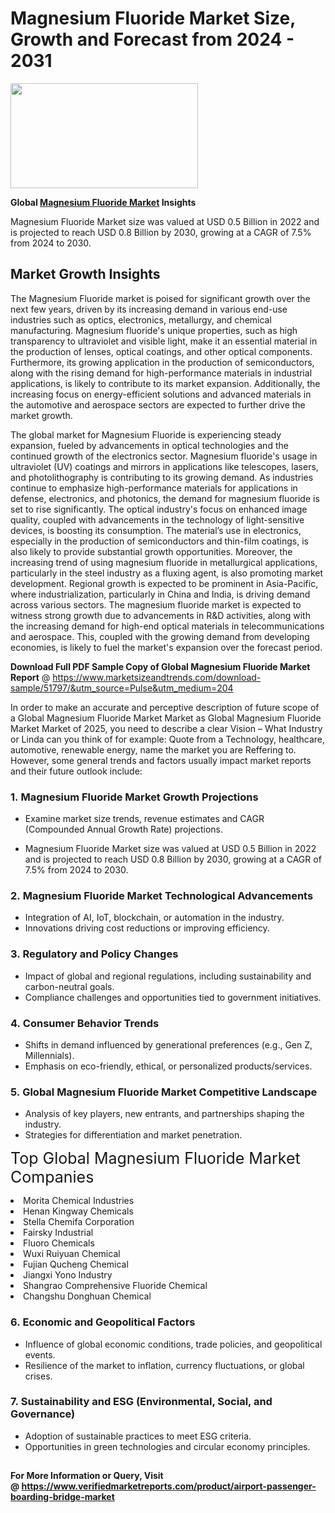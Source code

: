 <H1>Magnesium Fluoride Market Size, Growth and Forecast from 2024 - 2031</H1><img class="aligncenter size-medium wp-image-584254" src="https://thirdeyenews.in/wp-content/uploads/2024/09/Global-Market-Research-300x168.jpeg" alt="" width="300" height="168" /><p><strong>Global&nbsp;<a href="https://www.marketsizeandtrends.com/download-sample/51797/&amp;utm_source=Pulse&amp;utm_medium=204">Magnesium Fluoride Market</a> Insights</strong></p><p>Magnesium Fluoride Market size was valued at USD 0.5 Billion in 2022 and is projected to reach USD 0.8 Billion by 2030, growing at a CAGR of 7.5% from 2024 to 2030.</p><p><h2>Market Growth Insights</h2> <p>The Magnesium Fluoride market is poised for significant growth over the next few years, driven by its increasing demand in various end-use industries such as optics, electronics, metallurgy, and chemical manufacturing. Magnesium fluoride's unique properties, such as high transparency to ultraviolet and visible light, make it an essential material in the production of lenses, optical coatings, and other optical components. Furthermore, its growing application in the production of semiconductors, along with the rising demand for high-performance materials in industrial applications, is likely to contribute to its market expansion. Additionally, the increasing focus on energy-efficient solutions and advanced materials in the automotive and aerospace sectors are expected to further drive the market growth. </p> <p>The global market for Magnesium Fluoride is experiencing steady expansion, fueled by advancements in optical technologies and the continued growth of the electronics sector. Magnesium fluoride's usage in ultraviolet (UV) coatings and mirrors in applications like telescopes, lasers, and photolithography is contributing to its growing demand. As industries continue to emphasize high-performance materials for applications in defense, electronics, and photonics, the demand for magnesium fluoride is set to rise significantly. The optical industry's focus on enhanced image quality, coupled with advancements in the technology of light-sensitive devices, is boosting its consumption. The material’s use in electronics, especially in the production of semiconductors and thin-film coatings, is also likely to provide substantial growth opportunities. Moreover, the increasing trend of using magnesium fluoride in metallurgical applications, particularly in the steel industry as a fluxing agent, is also promoting market development. Regional growth is expected to be prominent in Asia-Pacific, where industrialization, particularly in China and India, is driving demand across various sectors. The magnesium fluoride market is expected to witness strong growth due to advancements in R&D activities, along with the increasing demand for high-end optical materials in telecommunications and aerospace. This, coupled with the growing demand from developing economies, is likely to fuel the market's expansion over the forecast period. </p><p><span class=""><strong>Download Full PDF Sample Copy of Global Magnesium Fluoride Market Report</strong> @ <a href="https://www.marketsizeandtrends.com/download-sample/51797/&amp;utm_source=Pulse&amp;utm_medium=204" target="_blank">https://www.marketsizeandtrends.com/download-sample/51797/&amp;utm_source=Pulse&amp;utm_medium=204</a></span></p><p>In order to make an accurate and perceptive description of future scope of a Global&nbsp;Magnesium Fluoride Market Market as Global&nbsp;Magnesium Fluoride Market Market of 2025, you need to describe a clear Vision &ndash; What Industry or Linda can you think of for example: Quote from a Technology, healthcare, automotive, renewable energy, name the market you are Reffering to. However, some general trends and factors usually impact market reports and their future outlook include:</p><h3>1.&nbsp;<strong>Magnesium Fluoride Market Growth Projections</strong></h3><ul><li>Examine market size trends, revenue estimates and CAGR (Compounded Annual Growth Rate) projections.</li><li><p>Magnesium Fluoride Market size was valued at USD 0.5 Billion in 2022 and is projected to reach USD 0.8 Billion by 2030, growing at a CAGR of 7.5% from 2024 to 2030.</p></li></ul><h3>2.&nbsp;<strong>Magnesium Fluoride Market Technological Advancements</strong></h3><ul><li>Integration of AI, IoT, blockchain, or automation in the industry.</li><li>Innovations driving cost reductions or improving efficiency.</li></ul><h3>3.&nbsp;<strong>Regulatory and Policy Changes</strong></h3><ul><li>Impact of global and regional regulations, including sustainability and carbon-neutral goals.</li><li>Compliance challenges and opportunities tied to government initiatives.</li></ul><h3>4.&nbsp;<strong>Consumer Behavior Trends</strong></h3><ul><li>Shifts in demand influenced by generational preferences (e.g., Gen Z, Millennials).</li><li>Emphasis on eco-friendly, ethical, or personalized products/services.</li></ul><h3>5.&nbsp;<strong>Global Magnesium Fluoride Market Competitive Landscape</strong></h3><ul><li>Analysis of key players, new entrants, and partnerships shaping the industry.</li><li>Strategies for differentiation and market penetration.</li></ul><p data-pm-slice="1 1 []"><span style="color: inherit; font-family: inherit; font-size: 25px;">Top Global Magnesium Fluoride Market Companies</span></p><div class="" data-test-id=""><p><li>Morita Chemical Industries</li><li> Henan Kingway Chemicals</li><li> Stella Chemifa Corporation</li><li> Fairsky Industrial</li><li> Fluoro Chemicals</li><li> Wuxi Ruiyuan Chemical</li><li> Fujian Qucheng Chemical</li><li> Jiangxi Yono Industry</li><li> Shangrao Comprehensive Fluoride Chemical</li><li> Changshu Donghuan Chemical</li></p></div><h3>6.&nbsp;<strong>Economic and Geopolitical Factors</strong></h3><ul><li>Influence of global economic conditions, trade policies, and geopolitical events.</li><li>Resilience of the market to inflation, currency fluctuations, or global crises.</li></ul><h3>7.&nbsp;<strong>Sustainability and ESG (Environmental, Social, and Governance)</strong></h3><ul><li>Adoption of sustainable practices to meet ESG criteria.</li><li>Opportunities in green technologies and circular economy principles.</li></ul><h2><strong style="font-size: 14px;">For More Information or Query, Visit @&nbsp;</strong><a style="background-color: #ffffff; font-size: 14px;" href="https://www.marketsizeandtrends.com/report/magnesium-fluoride-market/" target="_blank">https://www.verifiedmarketreports.com/product/airport-passenger-boarding-bridge-market</a></h2>
